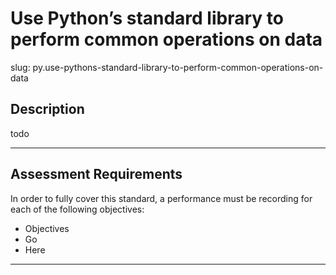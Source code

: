
# Use Python’s standard library to perform common operations on data

slug: py.use-pythons-standard-library-to-perform-common-operations-on-data

## Description
todo

---
## Assessment Requirements
In order to fully cover this standard, a performance must be recording for each of the following objectives:

- Objectives
- Go
- Here

---
